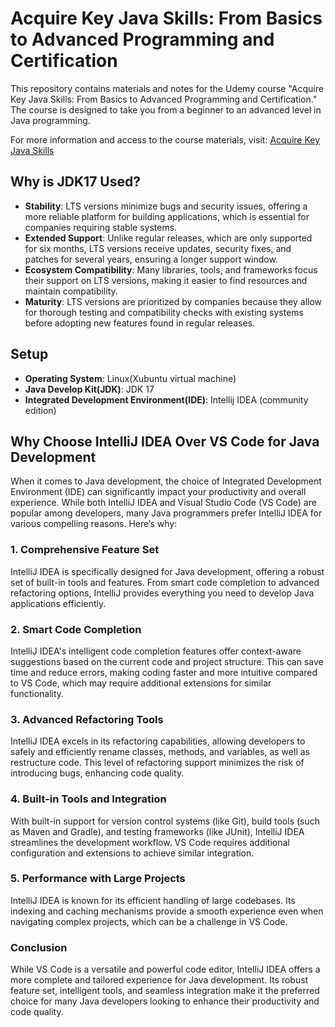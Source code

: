 # Acquire Key Java Skills: From Basics to Advanced Programming and Certification

This repository contains materials and notes for the Udemy course "Acquire Key Java Skills: From Basics to Advanced Programming and Certification." The course is designed to take you from a beginner to an advanced level in Java programming.

For more information and access to the course materials, visit: [Acquire Key Java Skills](https://www.udemy.com/course/java-the-complete-java-developer-course/)

## Why is JDK17 Used?
- **Stability**:  LTS versions minimize bugs and security issues, offering a more reliable platform for building applications, which is essential for companies requiring stable systems.
- **Extended Support**: Unlike regular releases, which are only supported for six months, LTS versions receive updates, security fixes, and patches for several years, ensuring a longer support window.
- **Ecosystem Compatibility**: Many libraries, tools, and frameworks focus their support on LTS versions, making it easier to find resources and maintain compatibility.
- **Maturity**: LTS versions are prioritized by companies because they allow for thorough testing and compatibility checks with existing systems before adopting new features found in regular releases.

## Setup
- **Operating System**: Linux(Xubuntu virtual machine)
- **Java Develop Kit(JDK)**: JDK 17
- **Integrated Development Environment(IDE)**: Intellij IDEA (community edition)

## Why Choose IntelliJ IDEA Over VS Code for Java Development

When it comes to Java development, the choice of Integrated Development Environment (IDE) can significantly impact your productivity and overall experience. While both IntelliJ IDEA and Visual Studio Code (VS Code) are popular among developers, many Java programmers prefer IntelliJ IDEA for various compelling reasons. Here’s why:

### 1. Comprehensive Feature Set
IntelliJ IDEA is specifically designed for Java development, offering a robust set of built-in tools and features. From smart code completion to advanced refactoring options, IntelliJ provides everything you need to develop Java applications efficiently.

### 2. Smart Code Completion
IntelliJ IDEA's intelligent code completion features offer context-aware suggestions based on the current code and project structure. This can save time and reduce errors, making coding faster and more intuitive compared to VS Code, which may require additional extensions for similar functionality.

### 3. Advanced Refactoring Tools
IntelliJ IDEA excels in its refactoring capabilities, allowing developers to safely and efficiently rename classes, methods, and variables, as well as restructure code. This level of refactoring support minimizes the risk of introducing bugs, enhancing code quality.

### 4. Built-in Tools and Integration
With built-in support for version control systems (like Git), build tools (such as Maven and Gradle), and testing frameworks (like JUnit), IntelliJ IDEA streamlines the development workflow. VS Code requires additional configuration and extensions to achieve similar integration.

### 5. Performance with Large Projects
IntelliJ IDEA is known for its efficient handling of large codebases. Its indexing and caching mechanisms provide a smooth experience even when navigating complex projects, which can be a challenge in VS Code.

### Conclusion
While VS Code is a versatile and powerful code editor, IntelliJ IDEA offers a more complete and tailored experience for Java development. Its robust feature set, intelligent tools, and seamless integration make it the preferred choice for many Java developers looking to enhance their productivity and code quality.
